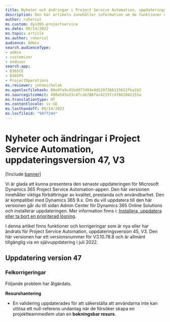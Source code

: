 ```yaml
---
title: Nyheter och ändringar i Project Service Automation, uppdateringsversion 47, V3
description: Den här artikeln innehåller information om de funktioner och korrigeringar som är tillgängliga i Microsoft Dynamics 365 Project Service Automation uppdateringsutgåva 47, V3.
author: ruhercul
ms.custom: dyn365-projectservice
ms.date: 09/14/2022
ms.topic: article
ms.author: ruhercul
audience: Admin
search.audienceType:
- admin
- customizer
- enduser
search.app:
- D365CE
- D365PS
- ProjectOperations
ms.reviewer: johnmichalak
ms.openlocfilehash: 08e8fa9c41bdd77d93e4d5207266115022fba1b2
ms.sourcegitcommit: 498a5d5a33c47cab788fac4215fc47662042155a
ms.translationtype: HT
ms.contentlocale: sv-SE
ms.lasthandoff: 09/14/2022
ms.locfileid: "9477244"
---
```

# <a name="whats-new-or-changed-in-project-service-automation-update-release-47-v3"></a>Nyheter och ändringar i Project Service Automation, uppdateringsversion 47, V3

[!include [banner](../includes/psa-now-project-operations.md)]

Vi är glada att kunna presentera den senaste uppdateringen för Microsoft Dynamics 365 Project Service Automation-appen. Den här versionen innehåller viktiga förbättringar av kvalitet, prestanda och användbarhet. Den är kompatibel med Dynamics 365 9.x. Om du vill uppdatera till den här versionen går du till sidan Admin Center för Dynamics 365 Online Solutions och installerar uppdateringen. Mer information finns i: [Installera, uppdatera eller ta bort en prioriterad lösning](/power-platform/admin/install-remove-preferred-solution).

I denna artikel finns funktioner och korrigeringar som är nya eller har ändrats för Project Service Automation, uppdateringsversion 45, V3. Den här versionen har ett versionsnummer för V3.10.78.8 och är allmänt tillgänglig via en självuppdatering i juli 2022.

## <a name="update-release-47"></a>Uppdatering version 47

### <a name="bug-fixes"></a>Felkorrigeringar

Följande problem har åtgärdats.

**Resurshantering**
- En validering uppdaterades för att säkerställa att användarna inte kan utlösa ett null-referens undantag när de försöker skapa en projektteammedlem utan en **bokningsbar resurs**.
